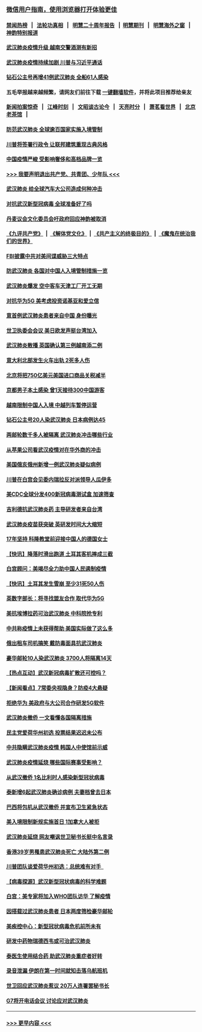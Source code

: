 ### [微信用户指南，使用浏览器打开体验更佳](https://github.com/gfw-breaker/banned-news1/blob/master/indexes/wechat-guide.md?t=0)
#### [禁闻热榜](热点新闻.md?t=0)  &nbsp;&nbsp;|&nbsp;&nbsp; [法轮功真相](https://github.com/gfw-breaker/truth/blob/master/README.md?t=0) &nbsp;&nbsp;|&nbsp;&nbsp; [明慧二十周年报告](https://github.com/gfw-breaker/mh-reports/blob/master/README.md?t=0) &nbsp;&nbsp;|&nbsp;&nbsp;[明慧期刊](https://github.com/gfw-breaker/mh-qikan) &nbsp;&nbsp;|&nbsp;&nbsp; [明慧海外之窗](https://github.com/gfw-breaker/mh-news/blob/master/README.md?t=0) &nbsp;&nbsp;|&nbsp;&nbsp; [神韵特别报道](https://github.com/gfw-breaker/mh-news/blob/master/shenyun.md?t=0)
#### [武汉肺炎疫情升级 越南交警酒测有新招](../pages/nsc418/n11851632.md?t=02080011) 
#### [武汉肺炎疫情持续加剧 川普与习近平通话](../pages/nsc418/n11851613.md?t=02080011) 
#### [钻石公主号再增41例武汉肺炎 全船61人感染](../pages/nsc418/n11850401.md?t=02080011) 
#### 五毛举报越来越频繁，请网友们前往下载 [一键翻墙软件](https://github.com/gfw-breaker/ssr-accounts)，并将此项目推荐给亲友
#### [新闻拍案惊奇](https://github.com/gfw-breaker/banned-news1/blob/master/pages/link4.md) &nbsp;&nbsp;|&nbsp;&nbsp; [江峰时刻](https://github.com/gfw-breaker/banned-news1/blob/master/pages/link4.md) &nbsp;&nbsp;|&nbsp;&nbsp; [文昭谈古论今](https://github.com/gfw-breaker/banned-news1/blob/master/pages/link4.md) &nbsp;&nbsp;|&nbsp;&nbsp; [天亮时分](https://github.com/gfw-breaker/banned-news1/blob/master/pages/link4.md) &nbsp;&nbsp;|&nbsp;&nbsp; [萧茗看世界](https://github.com/gfw-breaker/banned-news1/blob/master/pages/link4.md) &nbsp;&nbsp;|&nbsp;&nbsp; [北京老茶馆](https://github.com/gfw-breaker/banned-news1/blob/master/pages/link4.md) &nbsp;&nbsp;|&nbsp;&nbsp; 
#### [防范武汉肺炎 全球逾百国家实施入境管制](../pages/nsc418/n11850557.md?t=02080011) 
#### [川普将签署行政令 让联邦建筑重现古典风格](../pages/nsc418/n11850654.md?t=02080011) 
#### [中国疫情严峻 受影响奢侈和高档品牌一览](../pages/nsc418/n11850319.md?t=02080011) 
#### [>>> 我要声明退出共产党、共青团、少年队 <<<](https://github.com/begood0513/goodnews/blob/master/quit/letter.md) 
#### [武汉肺炎 给全球汽车大公司造成何种冲击](../pages/nsc418/n11850056.md?t=02080011) 
#### [对抗武汉新型冠病毒 全球准备好了吗](../pages/nsc418/n11850142.md?t=02080011) 
#### [丹麦议会文化委员会吁政府回应神韵被取消](../pages/nsc418/n11849312.md?t=02080011) 
#### [《九评共产党》](https://github.com/begood0513/9ping.md/blob/master/README.md) &nbsp;|&nbsp; [《解体党文化》](../../../../jtdwh.md/blob/master/README.md)  &nbsp;|&nbsp; [《共产主义的终极目的》](../../../../gczydzjmd.md/blob/master/README.md) &nbsp;|&nbsp; [《魔鬼在统治我们的世界》](../../../../mgztzwmdsj.md/blob/master/README.md) 
#### [FBI披露中共对美间谍威胁三大特点](../pages/nsc418/n11849700.md?t=02080011) 
#### [防武汉肺炎 各国对中国人入境管制措施一览](../pages/nsc418/n11838726.md?t=02080011) 
#### [武汉肺炎爆发 空中客车天津工厂开工无期](../pages/nsc418/n11849634.md?t=02080011) 
#### [对抗华为5G 美考虑投资诺基亚和爱立信](../pages/nsc418/n11849510.md?t=02080011) 
#### [意首例武汉肺炎患者来自中国 身份曝光](../pages/nsc418/n11849454.md?t=02080011) 
#### [世卫执委会会议 美日欧发声挺台湾加入](../pages/nsc418/n11849433.md?t=02080011) 
#### [武汉肺炎散播 英国确认第三例越南添二例](../pages/nsc418/n11849439.md?t=02080011) 
#### [意大利北部发生火车出轨 2死多人伤](../pages/nsc418/n11848999.md?t=02080011) 
#### [北京将把750亿美元美国进口商品关税减半](../pages/nsc418/n11848896.md?t=02080011) 
#### [京都男子本土感染 曾1天接待300中国游客](../pages/nsc418/n11848641.md?t=02080011) 
#### [越南限制中国人入境 中越列车暂停运营](../pages/nsc418/n11847844.md?t=02080011) 
#### [钻石公主号20人染武汉肺炎 日本病例达45](../pages/nsc418/n11847823.md?t=02080011) 
#### [两邮轮数千多人被隔离 武汉肺炎冲击哪些行业](../pages/nsc418/n11847456.md?t=02080011) 
#### [从苹果公司看武汉疫情对在华外商的冲击](../pages/nsc418/n11847586.md?t=02080011) 
#### [美国俄亥俄州新增一例武汉肺炎疑似病例](../pages/nsc418/n11847714.md?t=02080011) 
#### [川普在白宫会见委内瑞拉反对派领导人瓜伊多](../pages/nsc418/n11847391.md?t=02080011) 
#### [美CDC全球分发400新冠病毒测试盒 加速筛查](../pages/nsc418/n11847260.md?t=02080011) 
#### [吉利德抗武汉肺炎药 主导研发者来自台湾](../pages/nsc418/n11847064.md?t=02080011) 
#### [武汉肺炎疫苗获突破 英研发时间大大缩短](../pages/nsc418/n11846915.md?t=02080011) 
#### [17年坚持 科隆教堂前迎接中国人的德国女士](../pages/nsc418/n11846781.md?t=02080011) 
#### [【快讯】降落时滑出跑道 土耳其客机摔成三截](../pages/nsc418/n11847021.md?t=02080011) 
#### [白宫顾问：美竭尽全力助中国人民遏制疫情](../pages/nsc418/n11846756.md?t=02080011) 
#### [【快讯】土耳其发生雪崩 至少31死50人伤](../pages/nsc418/n11846680.md?t=02080011) 
#### [英数字部长：将寻找盟友合作 取代华为5G](../pages/nsc418/n11846485.md?t=02080011) 
#### [美抗埃博拉药可治武汉肺炎 中科院抢专利](../pages/nsc418/n11846409.md?t=02080011) 
#### [中共称疫情上未获得帮助 美国实际做了这么多](../pages/nsc418/n11846008.md?t=02080011) 
#### [俄出租车司机搞笑 戴防毒面具抗武汉肺炎](../pages/nsc418/n11845703.md?t=02080011) 
#### [豪华邮轮10人染武汉肺炎 3700人将隔离14天](../pages/nsc418/n11845543.md?t=02080011) 
#### [【热点互动】武汉新冠病毒扩散还可控吗？](../pages/nsc418/n11844750.md?t=02080011) 
#### [【新闻看点】7常委央视隐身？防疫4大悬疑](../pages/nsc418/n11844611.md?t=02080011) 
#### [拒绝华为 美政府与大公司合作研发5G软件](../pages/nsc418/n11844625.md?t=02080011) 
#### [武汉肺炎撤侨 一文看懂各国隔离措施](../pages/nsc418/n11844216.md?t=02080011) 
#### [民主党爱荷华州初选 投票结果迟迟未公布](../pages/nsc418/n11844207.md?t=02080011) 
#### [中共隐瞒武汉肺炎疫情 韩国人中使馆前示威](../pages/nsc418/n11844084.md?t=02080011) 
#### [武汉肺炎疫情延烧 哪些国际赛事受影响？](../pages/nsc418/n11843958.md?t=02080011) 
#### [从武汉撤侨 1名比利时人感染新型冠状病毒](../pages/nsc418/n11843977.md?t=02080011) 
#### [泰新增6起武汉肺炎确诊病例 夫妻档曾去日本](../pages/nsc418/n11843900.md?t=02080011) 
#### [巴西将包机从武汉撤侨 并宣布卫生紧急状态](../pages/nsc418/n11843418.md?t=02080011) 
#### [美入境限制新规实施首日 1加拿大人被拒](../pages/nsc418/n11843058.md?t=02080011) 
#### [武汉肺炎延烧 网友嘲讽世卫秘书长挺中名言录](../pages/nsc418/n11843056.md?t=02080011) 
#### [香港39岁男罹患武汉肺炎死亡 大陆外第二例](../pages/nsc418/n11843026.md?t=02080011) 
#### [川普团队谈爱荷华州初选：总统难有对手  ](../pages/nsc418/n11842867.md?t=02080011) 
#### [【病毒探源】武汉新型冠状病毒的科学难题](../pages/nsc418/n11842176.md?t=02080011) 
#### [白宫：美专家将加入WHO团队访华 了解疫情](../pages/nsc418/n11842198.md?t=02080011) 
#### [因搭载过武汉肺炎患者 日本两度筛检豪华邮轮](../pages/nsc418/n11842447.md?t=02080011) 
#### [美疾控中心：新型冠状病毒危机前所未有](../pages/nsc418/n11842406.md?t=02080011) 
#### [研发中药物瑞德西韦或可治武汉肺炎](../pages/nsc418/n11842100.md?t=02080011) 
#### [泰医生使用结合药 助武汉肺炎重症者好转](../pages/nsc418/n11842096.md?t=02080011) 
#### [录音泄漏 伊朗在第一时间就知击落乌航班机](../pages/nsc418/n11842002.md?t=02080011) 
#### [世卫回应武汉肺炎惹议 20万人连署罢秘书长](../pages/nsc418/n11841664.md?t=02080011) 
#### [G7将开电话会议 讨论应对武汉肺炎](../pages/nsc418/n11841658.md?t=02080011) 

----
#### [ >>> 更早内容 <<< ](../indexes/nsc418-earlier.md)
